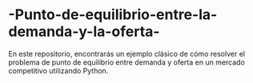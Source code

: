 # -Punto-de-equilibrio-entre-la-demanda-y-la-oferta-
En este repositorio, encontrarás un ejemplo clásico de cómo resolver el problema de punto de equilibrio entre demanda y oferta en un mercado competitivo utilizando Python.

